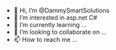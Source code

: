 - 👋 Hi, I’m @DammySmartSolutions
- 👀 I’m interested in asp.net C#
- 🌱 I’m currently learning ...
- 💞️ I’m looking to collaborate on ...
- 📫 How to reach me ...

<!---
DammySmartSolutions/DammySmartSolutions is a ✨ special ✨ repository because its `README.md` (this file) appears on your GitHub profile.
You can click the Preview link to take a look at your changes.
--->
